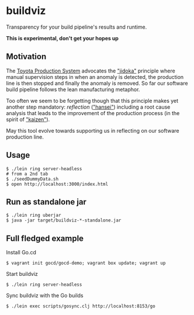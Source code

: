# buildviz

Transparency for your build pipeline's results and runtime.

**This is experimental, don't get your hopes up**

## Motivation

The [Toyota Production System](http://en.wikipedia.org/wiki/Toyota_Production_System) advocates the ["jidoka"](http://en.wikipedia.org/w/index.php?title=Jidoka&redirect=no) principle where manual supervision steps in when an anomaly is detected, the production line is then stopped and finally the anomaly is removed. So far our software build pipeline follows the lean manufacturing metaphor.

Too often we seem to be forgetting though that this principle makes yet another step mandatory: *reflection* (["hansei"](http://en.wikipedia.org/wiki/Hansei)) including a root cause analysis that leads to the improvement of the production process (in the spirit of ["kaizen"](http://en.wikipedia.org/wiki/Kaizen)).

May this tool evolve towards supporting us in reflecting on our software production line.

## Usage

    $ ./lein ring server-headless
    # from a 2nd tab
    $ ./seedDummyData.sh
    $ open http://localhost:3000/index.html

## Run as standalone jar

    $ ./lein ring uberjar
    $ java -jar target/buildviz-*-standalone.jar

## Full fledged example

Install Go.cd

    $ vagrant init gocd/gocd-demo; vagrant box update; vagrant up

Start buildviz

    $ ./lein ring server-headless

Sync buildviz with the Go builds

    $ ./lein exec scripts/gosync.clj http://localhost:8153/go
